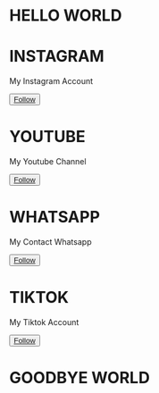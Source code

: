 <!DOCTYPE html>
<html lang="en">
  <head>
    <meta charset="UTF-8" />
    <meta name="viewport" content="width=device-width, initial-scale=1.0" />
    <title>Project</title>
    <link rel="stylesheet" href="hahaha.md" />
    <link rel="preconnect" href="https://fonts.googleapis.com" />
    <link rel="preconnect" href="https://fonts.gstatic.com" crossorigin />
    <link
      href="https://fonts.googleapis.com/css2?family=Silkscreen:wght@400;700&display=swap"
      rel="stylesheet"
    />
    <link
      rel="stylesheet"
      href="https://cdnjs.cloudflare.com/ajax/libs/font-awesome/6.7.2/css/all.min.css"
      integrity="sha512-Evv84Mr4kqVGRNSgIGL/F/aIDqQb7xQ2vcrdIwxfjThSH8CSR7PBEakCr51Ck+w+/U6swU2Im1vVX0SVk9ABhg=="
      crossorigin="anonymous"
      referrerpolicy="no-referrer"
    />
  </head>
  <body>
    <div>
      <h1 class="head">HELLO WORLD</h1>
    </div>
    <div class="container">
      <div class="wrapper">
        <div class="card text-center">
          <h1 class="title">INSTAGRAM</h1>
          <i class="fa-brands fa-instagram icons"></i>
          <p class="description">My Instagram Account</p>
          <button class="btn">
            <a
              href="https://www.instagram.com/hdrst24?igsh=MWlzeTU1dmp1cTc0Mg=="
              class="btn-link"
              >Follow</a
            >
          </button>
        </div>
        <div class="card text-center">
          <h1 class="title">YOUTUBE</h1>
          <i class="fa-brands fa-youtube icons"></i>
          <p class="description">My Youtube Channel</p>
          <button class="btn">
            <a href="https://www.youtube.com/@AN1MENIT" class="btn-link"
              >Follow</a
            >
          </button>
        </div>
        <div class="card text-center">
          <h1 class="title">WHATSAPP</h1>
          <i class="fa-brands fa-whatsapp icons"></i>
          <p class="description">My Contact Whatsapp</p>
          <button class="btn">
            <a href="hhttps://wa.me/qr/SYGWRLGKATUWF1" class="btn-link"
              >Follow</a
            >
          </button>
        </div>
        <div class="card text-center">
          <h1 class="title">TIKTOK</h1>
          <i class="fa-brands fa-tiktok icons"></i>
          <p class="description">My Tiktok Account</p>
          <button class="btn">
            <a href="http://tiktok.com/@hdrst24" class="btn-link">Follow</a>
          </button>
        </div>
      </div>
      <div>
        <h1 class="footer">GOODBYE WORLD</h1>
      </div>
    </div>
  </body>
</html>
